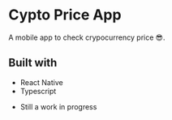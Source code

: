 # Cypto Price App

A mobile app to check crypocurrency price 😎.

## **Built with**

- React Native
- Typescript

* Still a work in progress
